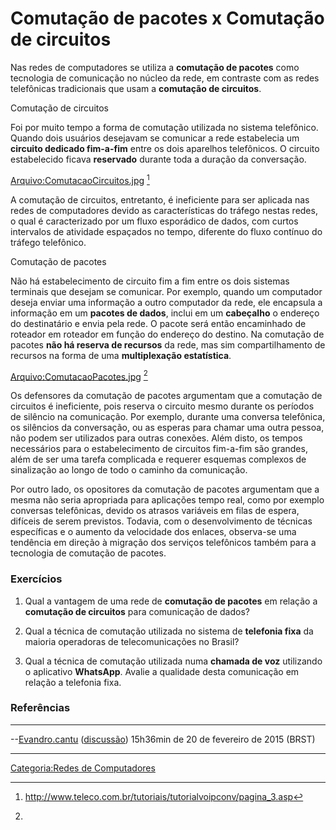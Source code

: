 # Comutação de pacotes x Comutação de circuitos

Nas redes de computadores se utiliza a **comutação de pacotes** como tecnologia de comunicação no núcleo da rede, em contraste com as redes telefônicas tradicionais que usam a **comutação de circuitos**.

Comutação de circuitos  
Foi por muito tempo a forma de comutação utilizada no sistema telefônico. Quando dois usuários desejavam se comunicar a rede estabelecia um **circuito dedicado fim-a-fim** entre os dois aparelhos telefônicos. O circuito estabelecido ficava **reservado** durante toda a duração da conversação.

<a href="Arquivo:ComutacaoCircuitos.jpg" class="wikilink" title="Arquivo:ComutacaoCircuitos.jpg">Arquivo:ComutacaoCircuitos.jpg</a> [^1]

  
A comutação de circuitos, entretanto, é ineficiente para ser aplicada nas redes de computadores devido as características do tráfego nestas redes, o qual é caracterizado por um fluxo esporádico de dados, com curtos intervalos de atividade espaçados no tempo, diferente do fluxo contínuo do tráfego telefônico.

<!-- -->

Comutação de pacotes  
Não há estabelecimento de circuito fim a fim entre os dois sistemas terminais que desejam se comunicar. Por exemplo, quando um computador deseja enviar uma informação a outro computador da rede, ele encapsula a informação em um **pacotes de dados**, inclui em um **cabeçalho** o endereço do destinatário e envia pela rede. O pacote será então encaminhado de roteador em roteador em função do endereço do destino. Na comutação de pacotes **não há reserva de recursos** da rede, mas sim compartilhamento de recursos na forma de uma **multiplexação estatística**.

<a href="Arquivo:ComutacaoPacotes.jpg" class="wikilink" title="Arquivo:ComutacaoPacotes.jpg">Arquivo:ComutacaoPacotes.jpg</a> [^2]

Os defensores da comutação de pacotes argumentam que a comutação de circuitos é ineficiente, pois reserva o circuito mesmo durante os períodos de silêncio na comunicação. Por exemplo, durante uma conversa telefônica, os silêncios da conversação, ou as esperas para chamar uma outra pessoa, não podem ser utilizados para outras conexões. Além disto, os tempos necessários para o estabelecimento de circuitos fim-a-fim são grandes, além de ser uma tarefa complicada e requerer esquemas complexos de sinalização ao longo de todo o caminho da comunicação.

Por outro lado, os opositores da comutação de pacotes argumentam que a mesma não seria apropriada para aplicações tempo real, como por exemplo conversas telefônicas, devido os atrasos variáveis em filas de espera, difíceis de serem previstos. Todavia, com o desenvolvimento de técnicas específicas e o aumento da velocidade dos enlaces, observa-se uma tendência em direção à migração dos serviços telefônicos também para a tecnologia de comutação de pacotes.

### Exercícios

1.  Qual a vantagem de uma rede de **comutação de pacotes** em relação a **comutação de circuitos** para comunicação de dados?
2.  Qual a técnica de comutação utilizada no sistema de **telefonia fixa** da maioria operadoras de telecomunicações no Brasil?
3.  Qual a técnica de comutação utilizada numa **chamada de voz** utilizando o aplicativo **WhatsApp**. Avalie a qualidade desta comunicação em relação a telefonia fixa.

### Referências

<references />

------------------------------------------------------------------------

--<a href="Usuário:Evandro.cantu" class="wikilink" title="Evandro.cantu">Evandro.cantu</a> (<a href="Usuário_Discussão:Evandro.cantu" class="wikilink" title="discussão">discussão</a>) 15h36min de 20 de fevereiro de 2015 (BRST)

------------------------------------------------------------------------

<a href="Categoria:Redes_de_Computadores" class="wikilink" title="Categoria:Redes de Computadores">Categoria:Redes de Computadores</a>

[^1]: <http://www.teleco.com.br/tutoriais/tutorialvoipconv/pagina_3.asp>

[^2]:
